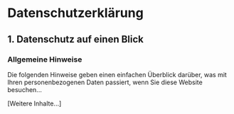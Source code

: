 # Datenschutzerklärung

## 1. Datenschutz auf einen Blick

### Allgemeine Hinweise

Die folgenden Hinweise geben einen einfachen Überblick darüber, was mit Ihren
personenbezogenen Daten passiert, wenn Sie diese Website besuchen...

[Weitere Inhalte...]
